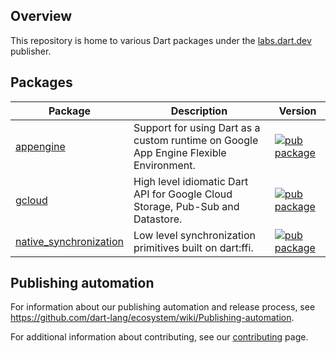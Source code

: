 ## Overview

This repository is home to various Dart packages under the
[labs.dart.dev](https://pub.dev/publishers/labs.dart.dev/packages) publisher.

## Packages

| Package | Description | Version |
|---|---|---|
| [appengine](pkgs/appengine/) | Support for using Dart as a custom runtime on Google App Engine Flexible Environment. | [![pub package](https://img.shields.io/pub/v/appengine.svg)](https://pub.dev/packages/appengine) |
| [gcloud](pkgs/gcloud/) | High level idiomatic Dart API for Google Cloud Storage, Pub-Sub and Datastore. | [![pub package](https://img.shields.io/pub/v/gcloud.svg)](https://pub.dev/packages/gcloud) |
| [native_synchronization](pkgs/native_synchronization/) | Low level synchronization primitives built on dart:ffi. | [![pub package](https://img.shields.io/pub/v/native_synchronization.svg)](https://pub.dev/packages/native_synchronization) |

## Publishing automation

For information about our publishing automation and release process, see
https://github.com/dart-lang/ecosystem/wiki/Publishing-automation.

For additional information about contributing, see our
[contributing](CONTRIBUTING.md) page.
